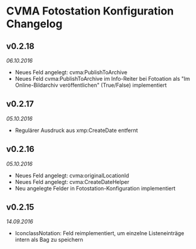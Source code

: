 # CVMA Fotostation Konfiguration Changelog

## v0.2.18

*06.10.2016*

* Neues Feld angelegt: cvma:PublishToArchive
* Neues Feld cvma:PublishToArchive im Info-Reiter bei Fotoation als "Im Online-Bildarchiv veröffentlichen" (True/False) implementiert

## v0.2.17

*05.10.2016*

* Regulärer Ausdruck aus xmp:CreateDate entfernt

## v0.2.16

*05.10.2016*

* Neues Feld angelegt: cvma:originalLocationId
* Neues Feld angelegt: cvma:CreateDateHelper
* Neu angelegte Felder in Fotostation-Konfiguration implementiert

## v0.2.15

*14.09.2016*

* IconclassNotation: Feld reimplementiert, um einzelne Listeneinträge intern als Bag zu speichern
